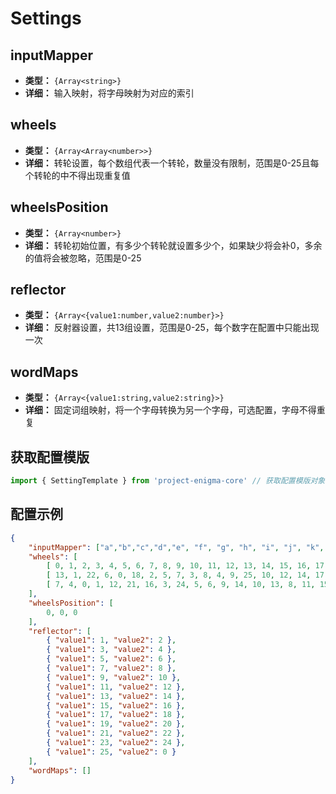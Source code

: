 # Settings

## inputMapper
- **类型：** `{Array<string>}`
- **详细：** 输入映射，将字母映射为对应的索引

## wheels
- **类型：** `{Array<Array<number>>}`
- **详细：** 转轮设置，每个数组代表一个转轮，数量没有限制，范围是0-25且每个转轮的中不得出现重复值

## wheelsPosition
- **类型：** `{Array<number>}`
- **详细：** 转轮初始位置，有多少个转轮就设置多少个，如果缺少将会补0，多余的值将会被忽略，范围是0-25

## reflector
- **类型：** `{Array<{value1:number,value2:number}>}`
- **详细：** 反射器设置，共13组设置，范围是0-25，每个数字在配置中只能出现一次

## wordMaps
- **类型：** `{Array<{value1:string,value2:string}>}`
- **详细：** 固定词组映射，将一个字母转换为另一个字母，可选配置，字母不得重复


## 获取配置模版
```typescript
import { SettingTemplate } from 'project-enigma-core' // 获取配置模版对象
```

## 配置示例
```json
{
    "inputMapper": ["a","b","c","d","e", "f", "g", "h", "i", "j", "k", "l", "m", "n", "o", "p", "q", "r", "s", "t", "u", "v", "w", "x", "y", "z" ],
    "wheels": [
        [ 0, 1, 2, 3, 4, 5, 6, 7, 8, 9, 10, 11, 12, 13, 14, 15, 16, 17, 18, 19, 20, 21, 22, 23, 24, 25 ],
        [ 13, 1, 22, 6, 0, 18, 2, 5, 7, 3, 8, 4, 9, 25, 10, 12, 14, 17, 16, 19, 21, 20, 23, 15, 11, 24 ],
        [ 7, 4, 0, 1, 12, 21, 16, 3, 24, 5, 6, 9, 14, 10, 13, 8, 11, 15, 17, 2, 23, 18, 20, 22, 25, 19 ]
    ],
    "wheelsPosition": [
        0, 0, 0
    ],
    "reflector": [
        { "value1": 1, "value2": 2 },
        { "value1": 3, "value2": 4 }, 
        { "value1": 5, "value2": 6 }, 
        { "value1": 7, "value2": 8 }, 
        { "value1": 9, "value2": 10 }, 
        { "value1": 11, "value2": 12 }, 
        { "value1": 13, "value2": 14 }, 
        { "value1": 15, "value2": 16 }, 
        { "value1": 17, "value2": 18 }, 
        { "value1": 19, "value2": 20 }, 
        { "value1": 21, "value2": 22 }, 
        { "value1": 23, "value2": 24 }, 
        { "value1": 25, "value2": 0 }
    ],
    "wordMaps": []
}
```
